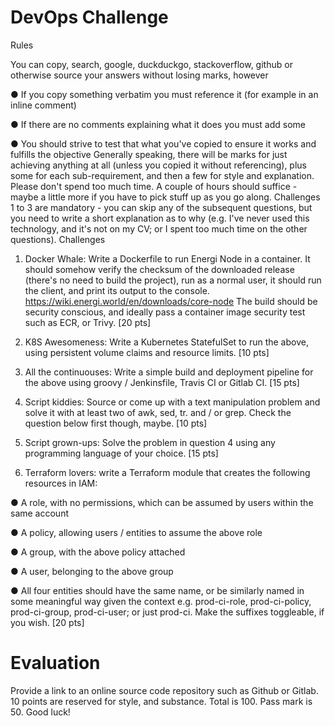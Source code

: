 # DevOps Challenge 

Rules

You can copy, search, google, duckduckgo, stackoverflow, github or otherwise source your answers without losing marks, however

● If you copy something verbatim you must reference it (for example in an inline comment)

● If there are no comments explaining what it does you must add some

● You should strive to test that what you've copied to ensure it works and fulfills the
objective
Generally speaking, there will be marks for just achieving anything at all (unless you copied it without referencing), plus some for each sub-requirement, and then a few for style and explanation. Please don't spend too much time. A couple of hours should suffice - maybe a little more if you have to pick stuff up as you go along.
Challenges 1 to 3 are mandatory - you can skip any of the subsequent questions, but you need to write a short explanation as to why (e.g. I've never used this technology, and it's not on my CV; or I spent too much time on the other questions).
Challenges

1. Docker Whale: Write a Dockerfile to run Energi Node in a container. It should somehow verify the checksum of the downloaded release (there's no need to build the project), run as a normal user, it should run the client, and print its output to the console.
https://wiki.energi.world/en/downloads/core-node
The build should be security conscious, and ideally pass a container image security test such as ECR, or Trivy.
[20 pts]

2. K8S Awesomeness: Write a Kubernetes StatefulSet to run the above, using persistent volume claims and resource limits.
[10 pts]

3. All the continuouses: Write a simple build and deployment pipeline for the above using groovy / Jenkinsfile, Travis CI or Gitlab CI.
[15 pts]

4. Script kiddies: Source or come up with a text manipulation problem and solve it with at least two of awk, sed, tr. and / or grep. Check the question below first though, maybe.
[10 pts]

5. Script grown-ups: Solve the problem in question 4 using any programming language of your choice.
[15 pts]

6. Terraform lovers: write a Terraform module that creates the following resources in IAM:

● A role, with no permissions, which can be assumed by users within the same
account

● A policy, allowing users / entities to assume the above role

● A group, with the above policy attached

● A user, belonging to the above group

● All four entities should have the same name, or be similarly named in some
meaningful way given the context e.g. prod-ci-role, prod-ci-policy, prod-ci-group, prod-ci-user; or just prod-ci. Make the suffixes toggleable, if you wish.
[20 pts]

# Evaluation

Provide a link to an online source code repository such as Github or Gitlab. 10 points are reserved for style, and substance.
Total is 100.
Pass mark is 50.
Good luck!
